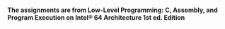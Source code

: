 #### The assignments are from Low-Level Programming: C, Assembly, and Program Execution on Intel® 64 Architecture 1st ed. Edition 
